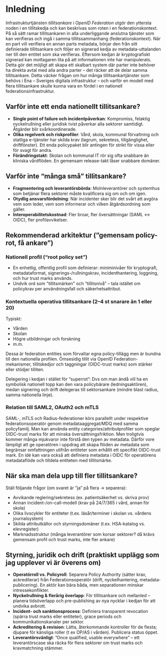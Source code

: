# Inledning
Infrastrukturtjänsten *tillitsankare* i *OpenID Federation* utgör den yttersta noden i en tillitskedja och kan beskrivas som roten i en federationskontext. 
På så sätt ramar tillitsankaren in alla underliggande anslutna tjänster som kan verifieras och ingå i samma tillitssammanhang (federationskontext). 
När en part vill verifiera en annan parts metadata, börjar den från sitt definierade tillitsankare och följer en signerad kedja av metadata-uttalanden ner till den entitet som ska verifieras.
Eftersom kedjan är kryptografiskt signerad kan mottagaren lita på att informationen inte har manipulerats.
Detta gör det möjligt att skapa ett skalbart system där parter inte behöver ha direkta avtal med alla andra parter – det räcker att de delar samma tillitsankare.
Detta väcker frågan om hur många tillitsankartjänster som behövs i Ena &ndash; Sveriges digitala infrastruktur &ndash; och varför en modell med flera tillitsankare skulle kunna vara en fördel i en nationell federationsinfrastruktur.

## Varför inte ett enda nationellt tillitsankare?
* **Single point of failure och incidentpåverkan**: Kompromiss, felaktig nyckelrullning eller juridisk tvist påverkar alla sektorer samtidigt. Åtgärder blir svårkoordinerade.
* **Olika regelverk och riskprofiler**: Vård, skola, kommunal förvaltning och statliga e-tjänster har skilda krav (lagrum, sekretess, tillgänglighet, driftfönster). Ett enda policy­paket blir antingen för strikt för vissa eller för svagt för andra.
* **Förändringstakt**: Skolan och kommunal IT rör sig ofta snabbare än kliniska vårdflöden. En gemensam release-takt låser snabbare domäner.

## Varför inte “många små” tillitsankare?
* **Fragmentering och leverantörsbörda**: Molnleverantörer och systemhus som betjänar flera sektorer måste kvalificera sig om och om igen.
* **Otydlig ansvarsfördelning**: När incidenter sker blir det svårt att avgöra vem som leder, vem som informerar och vilken åtgärdsordning som gäller.
* **Interoperabilitetskostnad**: Fler broar, fler översättningar (SAML ↔ OIDC), fler profilavvikelser.

## Rekommenderad arkitektur (”gemensam policy-rot, få ankare”)
### Nationell profil (“root policy set”)
* En enhetlig, offentlig profil som definierar: miniminivåer för kryptografi, metadataformat, signerings-/rullningskrav, incident­hantering, loggning, och hur trust marks används.
* Undvik ord som "tillitsmärken" och “tillitsnivå” – tala istället om policykrav per användningsfall och säkerhetsattribut.
### Kontextuella operativa tillitsankare (2–4 st snarare än 1 eller 20)
Typiskt:
* Vården
* Skolan
* Högre utbildningar och forskning
* m.m.

Dessa är federation entities som förvaltar egna policy-tillägg men är bundna till den nationella profilen.
Ömsesidig tillit via OpenID Federation-mekanismer, tillitskedjor och taggningar (OIDC-trust marks) som stärker eller stödjer tilliten.

Delegering i kedjan i stället för “superrot”: Dvs om man ändå vill ha en symbolisk nationell topp kan den vara policybärare (ledningsaktören), medan signering och drift delegeras till sektorsankare (mindre blast radius, samma nationella linje).

### Relation till SAML2, OAuth2 och mTLS
SAML-, mTLS och Radius-federationer körs parallellt under respektive federationsoperatör genom metadata­aggregat/MDQ med samma policyfamilj.
Man kan använda entity categories/attributprofiler som speglar OIDC-trust marks för att minska översättningsfriktion. Men troligtvis kommer många mjukvaror inte förstå den typen av metadata. 
Därför vore lämpligt att ge operatören i uppdrag att skapa flöden av metadata som begränsar omfattningen utifrån entiteter som erhållit ett specifikt OIDC-trust mark.
En idé kan vara också att definiera metadata i OIDC för operatörens metadataflöde och tilldela entiteten med tillitsmärke.

## När ska man dela upp till fler tillitsankare?
Ställ följande frågor (om svaret är ”ja” på flera → separera):
* Avvikande reglering/sekretess (ex. patientsäkerhet vs. skriva prov)
* Annan incident-/on-call-modell (krav på 24/7/365 i vård, annan för skola)
* Olika livscykler för entiteter (t.ex. läsår/terminer i skolan vs. vårdens journalsystem)
* Skilda attributkällor och styrningsdomäner (t.ex. HSA-katalog vs. elevregister)
* Marknadsstruktur (många leverantörer som korsar sektorer? då krävs gemensam profil och trust marks, inte fler ankare)

## Styrning, juridik och drift (praktiskt upplägg som jag upplever vi är överens om)
* **Operatörroll vs. Policyroll**: Separera Policy Authority (sätter krav, ackrediterar) från Federationsoperatör (drift, nyckelhantering, metadata­publicering). En aktör kan bära båda, men separationen minskar intressekonflikter.
* **Nyckelrullning & flerårig överlapp**: För tillitsankare och mellanled – planera tidsöverlapp och pre-publishing av nya nycklar i kedjan för att undvika avbrott.
* **Incident- och sanktionsprocess**: Definiera transparent revocation (spärra trust marks eller entiteter), grace periods och kommunikationskanaler per sektor.
* **Ackreditering & revision**: Lätta, återkommande kontroller för de flesta; djupare för känsliga roller (t ex OP/AS i vården). Publicera status öppet.
* **Leverantörsvänligt**: ”Once qualified, usable everywhere” – ett leverantörscase ska räcka för flera sektorer om trust marks och kravmatchning stämmer.

